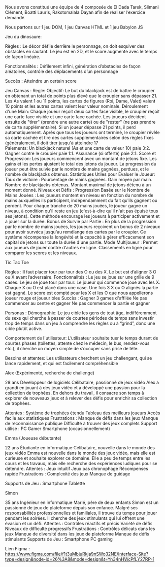 Nous avons constitué une équipe de 4 composée de El Dada Tarek, Slimani Clément, Boatti Lauris, Rakotomalala Dayan afin de réaliser l’exercice demandé.

Nous partons sur 1 jeu DOM, 1 jeu Canvas HTML et 1 jeu Babylon JS

Jeu du dinosaure:

Règles : 
Le décor défile derrière le personnage, on doit esquiver des obstacles en sautant. Le jeu est en 2D, et le score augmente avec le temps de façon linéaire.

Fonctionnalités : 
Défilement infini, génération d’obstacles de façon aléatoires, contrôle des déplacements d’un personnage

Succès : 
Atteindre un certain score

Jeu Canvas : 
Regle: 
Objectif: Le but du blackjack est de battre le croupier en obtenant un total de points plus élevé que le croupier sans dépasser 21. Les As valent 1 ou 11 points, les cartes de figures (Roi, Dame, Valet) valent 10 points et les autres cartes valent leur valeur nominale.
Déroulement d'une Main:
Chaque joueur reçoit deux cartes face visible, le croupier reçoit une carte face visible et une carte face cachée. 
 Les joueurs décident ensuite de "tirer" (prendre une autre carte) ou de "rester" (ne pas prendre de carte supplémentaire).
Si un joueur dépasse 21 points, il perd automatiquement.
Après que tous les joueurs ont terminé, le croupier révèle sa carte cachée et tire des cartes supplémentaires selon des règles fixes (généralement, il doit tirer jusqu'à atteindre 17         	
Paiements:
Un blackjack naturel (As et une carte de valeur 10) paie 3:2.
Gagner contre le croupier paie 1:1.
Assurance (si offerte) paie 2:1.
Score et Progression:
Les joueurs commencent avec un montant de jetons fixe.
Les gains et les pertes ajustent le total des jetons du joueur.
La progression du joueur peut être suivie par le nombre de mains gagnées, perdues, et le nombre de blackjacks obtenus.
Statistiques Utiles pour Évaluer le Joueur:
 Taux de victoire : Pourcentage de mains gagnées.
Gain moyen par main.
 Nombre de blackjacks obtenus.
Montant maximal de jetons détenu à un moment donné.
 Niveaux et Défis :
Progression Basée sur le Nombre de Mains Jouées : 
 Les joueurs montent en niveau en fonction du nombre de mains auxquelles ils participent, indépendamment du fait qu'ils gagnent ou perdent.
 Pour chaque tranche de 20 mains jouées, le joueur gagne un niveau, à condition qu'il reste en jeu (c'est-à-dire qu'il n'ait pas épuisé tous ses jetons).
 Cette méthode encourage les joueurs à participer activement et à jouer sur la durée.
 Bonus de Survie par Partie :
 En plus de la progression par le nombre de mains jouées, les joueurs reçoivent un bonus de 2 niveaux pour avoir survécu jusqu'au remélange des cartes par le croupier.
Ce système récompense la longévité et la capacité à gérer efficacement son capital de jetons sur toute la durée d'une partie.
 Mode Multijoueur :
Permet aux joueurs de jouer contre d'autres en ligne.
 	Classements en ligne pour comparer les scores et les niveaux.
 




Tic Tac Toe

Règles : 
Il faut placer tour par tour des O ou des X. Le but est d’aligner 3 O ou X avant l’adversaire. 
Fonctionnalités : 
Le jeu se joue sur une grille de 9 cases. Le jeu se joue tour par tour. Le joueur qui commence joue avec les X. Chaque X ou O est placé dans une case. Une fois 3 X ou O alignés la partie est gagné. Le score est compté pour les X et les O que nous appellerons joueur rouge et joueur bleu
Succès : 
Gagner 3 games d'affilée
Ne pas commencer au centre et gagner
Ne pas commencer la partie et gagner



Personas :
Démographie: Le jeu cible les gens de tout âge, indifféremment du sexe qui cherche à passer de courtes périodes de temps sans investir trop de temps dans un jeu à comprendre les règles ou à “grind”, donc une cible plutôt active.
	
Comportement de l'utilisateur: L’utilisateur souhaite tuer le temps durant de courtes phases (toilettes, attente chez le médecin, le bus, rendez-vous etc.), il cherche un moyen simple de s’occuper sans prise de tête.

Besoins et attentes: Les utilisateurs cherchent un jeu challengant, qui se lance rapidement, et qui est facilement compréhensible

Alex (Expérimenté, recherche de challenge)

28 ans
Développeur de logiciels
Célibataire, passionné de jeux vidéo
Alex a grandi en jouant à des jeux vidéo et a développé une passion pour la collection de trophées. En dehors du travail, il consacre son temps à explorer de nouveaux jeux et à relever des défis pour enrichir sa collection de trophées. 


Attentes :
Système de trophées étendu
Tableau des meilleurs joueurs
Accès facile aux statistiques
Frustrations :
Manque de défis dans les jeux
Manque de reconnaissance publique
Difficulté à trouver des jeux complets
Support utilisé : 
PC Gamer
Smartphone (occasionnellement)





Emma (Joueuse débutante)

22 ans
Étudiante en informatique
Célibataire, nouvelle dans le monde des jeux vidéo
Emma est nouvelle dans le monde des jeux vidéo, mais elle est curieuse et souhaite explorer ce domaine. Elle a peu de temps entre les cours et les travaux, mais elle recherche des expériences ludiques pour se détendre.
Attentes :
Jeux intuitif
Jeux pas chronophage 
Récompenses rapide
Frustrations :
Complexité des jeux
Manque de guidage


Supports de Jeu :
Smartphone
Tablette












Simon 

35 ans
Ingénieur en informatique
Marié, père de deux enfants
Simon est un passionné de jeux de plateforme depuis son enfance. Malgré ses responsabilités professionnelles et familiales, il trouve du temps pour jouer pendant les soirées. Il cherche des jeux stimulants qui lui offrent une évasion et un défi.
Attentes :
Contrôles réactifs et précis
Variété de défis
Niveaux de difficulté progressifs
Frustrations :
Contrôles délicats dans les jeux
Manque de diversité dans les jeux de plateforme
Manque de défis stimulants
Supports de Jeu :
Smartphone
PC gaming




Lien Figma : https://www.figma.com/file/f1t3uMbjuRkja9nSWo32NE/Interface-Site?type=design&node-id=26%3A8&mode=design&t=Yn34nHWcPfLY27RP-1
